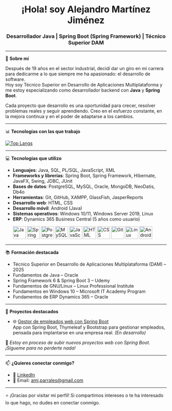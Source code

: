 <h1 align="center">¡Hola! soy Alejandro Martínez Jiménez</h1>
<h3 align="center">Desarrollador Java | Spring Boot (Spring Framework) | Técnico Superior DAM</h3>

---

🎯 **Sobre mí**

Después de 19 años en el sector industrial, decidí dar un giro en mi carrera para dedicarme a lo que siempre me ha apasionado: el desarrollo de software.  
Hoy soy Técnico Superior en Desarrollo de Aplicaciones Multiplataforma y me estoy especializando como desarrollador backend con **Java** y **Spring Boot**.  

Cada proyecto que desarrollo es una oportunidad para crecer, resolver problemas reales y seguir aprendiendo. Creo en el esfuerzo constante, en la mejora continua y en el poder de adaptarse a los cambios.

---

📊 **Tecnologías con las que trabajo**

[![Top Langs](https://github-readme-stats.vercel.app/api/top-langs/?username=AlexMajiA&layout=compact&hide=batchfile,shell,haskell&theme=radical)](https://github.com/anuraghazra/github-readme-stats)

---

💻 **Tecnologías que utilizo**

- **Lenguajes**: Java, SQL, PL/SQL, JavaScript, XML  
- **Frameworks y librerías**: Spring Boot, Spring Framework, Hibernate, JavaFX, Swing, JDBC, JUnit  
- **Bases de datos**: PostgreSQL, MySQL, Oracle, MongoDB, NeoDatis, Db4o  
- **Herramientas**: Git, GitHub, XAMPP, GlassFish, JasperReports  
- **Desarrollo web**: HTML, CSS  
- **Desarrollo móvil**: Android (Java)  
- **Sistemas operativos**: Windows 10/11, Windows Server 2019, Linux  
- **ERP**: Dynamics 365 Business Central (5 años como usuario)
  <p align="left">
  <img src="https://cdn.jsdelivr.net/gh/devicons/devicon/icons/java/java-original.svg" alt="Java" width="40" height="40"/>
  <img src="https://cdn.jsdelivr.net/gh/devicons/devicon/icons/spring/spring-original.svg" alt="Spring" width="40" height="40"/>
  <img src="https://cdn.jsdelivr.net/gh/devicons/devicon/icons/postgresql/postgresql-original.svg" alt="PostgreSQL" width="40" height="40"/>
  <img src="https://cdn.jsdelivr.net/gh/devicons/devicon/icons/mysql/mysql-original.svg" alt="MySQL" width="40" height="40"/>
  <img src="https://cdn.jsdelivr.net/gh/devicons/devicon/icons/javascript/javascript-original.svg" alt="JavaScript" width="40" height="40"/>
  <img src="https://cdn.jsdelivr.net/gh/devicons/devicon/icons/html5/html5-original.svg" alt="HTML" width="40" height="40"/>
  <img src="https://cdn.jsdelivr.net/gh/devicons/devicon/icons/css3/css3-original.svg" alt="CSS" width="40" height="40"/>
  <img src="https://cdn.jsdelivr.net/gh/devicons/devicon/icons/git/git-original.svg" alt="Git" width="40" height="40"/>
  <img src="https://cdn.jsdelivr.net/gh/devicons/devicon/icons/linux/linux-original.svg" alt="Linux" width="40" height="40"/>
  <img src="https://cdn.jsdelivr.net/gh/devicons/devicon/icons/android/android-original.svg" alt="Android" width="40" height="40"/>
</p>

---

📚 **Formación destacada**

- Técnico Superior en Desarrollo de Aplicaciones Multiplataforma (DAM) – 2025  
- Fundamentos de Java – Oracle  
- Spring Framework 6 & Spring Boot 3 – Udemy  
- Fundamentos de GNU/Linux – Linux Professional Institute  
- Fundamentos en Windows 10 – Microsoft IT Academy Program  
- Fundamentos de ERP Dynamics 365 – Oracle  

---

📌 **Proyectos destacados**

- 🌐 [Gestor de empleados web con Spring Boot](https://github.com/AlexMajiA/ControlPersonalEnterprise)  
  App con Spring Boot, Thymeleaf y Bootstrap para gestionar empleados, pensada para implantarse en una empresa real. *(En desarrollo)*

📌 *Estoy en proceso de subir nuevos proyectos web con Spring Boot. ¡Sígueme para no perderte nada!*

---

📫 **¿Quieres conectar conmigo?**

- 💼 [LinkedIn](https://www.linkedin.com/in/alejandro-amj/)  
- 📧 Email: amj.parrales@gmail.com  

---

⭐ ¡Gracias por visitar mi perfil! Si compartimos intereses o te ha interesado lo que hago, no dudes en conectar conmigo.

